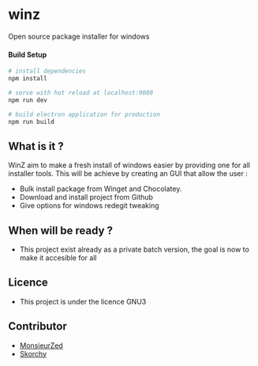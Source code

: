 # winz

Open source package installer for windows

#### Build Setup

``` bash
# install dependencies
npm install

# serve with hot reload at localhost:9080
npm run dev

# build electron application for production
npm run build

```
## What is it ?

WinZ aim to make a fresh install of windows easier by providing one for all installer tools. This will be achieve by creating an GUI that allow the user :

- Bulk install package from Winget and Chocolatey.
- Download and install project from Github
- Give options for windows redegit tweaking

## When will be ready ?

- This project exist already as a private batch version, the goal is now to make it accesible for all

## Licence

- This project is under the licence GNU3

## Contributor

- [MonsieurZed](https://github.com/MonsieurZed)
- [Skorchy](https://github.com/Skorchy)
